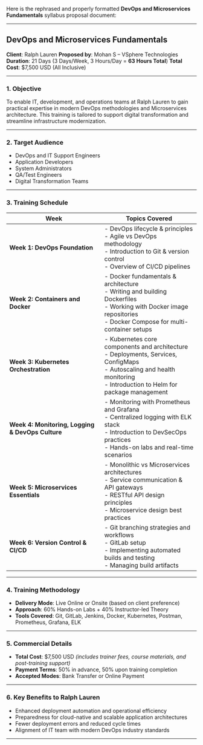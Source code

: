 Here is the rephrased and properly formatted **DevOps and Microservices Fundamentals** syllabus proposal document:

---

## **DevOps and Microservices Fundamentals**

**Client**: Ralph Lauren
**Proposed by**: Mohan S – VSphere Technologies
**Duration**: 21 Days (3 Days/Week, 3 Hours/Day = **63 Hours Total**)
**Total Cost**: \$7,500 USD (All Inclusive)

---

### **1. Objective**

To enable IT, development, and operations teams at Ralph Lauren to gain practical expertise in modern DevOps methodologies and Microservices architecture. This training is tailored to support digital transformation and streamline infrastructure modernization.

---

### **2. Target Audience**

* DevOps and IT Support Engineers
* Application Developers
* System Administrators
* QA/Test Engineers
* Digital Transformation Teams

---

### **3. Training Schedule**

| **Week**                                         | **Topics Covered**                                                                                                                                                                 |
| ------------------------------------------------ | ---------------------------------------------------------------------------------------------------------------------------------------------------------------------------------- |
| **Week 1: DevOps Foundation**                    | - DevOps lifecycle & principles  <br> - Agile vs DevOps methodology <br> - Introduction to Git & version control <br> - Overview of CI/CD pipelines                                |
| **Week 2: Containers and Docker**                | - Docker fundamentals & architecture <br> - Writing and building Dockerfiles <br> - Working with Docker image repositories <br> - Docker Compose for multi-container setups        |
| **Week 3: Kubernetes Orchestration**             | - Kubernetes core components and architecture <br> - Deployments, Services, ConfigMaps <br> - Autoscaling and health monitoring <br> - Introduction to Helm for package management |
| **Week 4: Monitoring, Logging & DevOps Culture** | - Monitoring with Prometheus and Grafana <br> - Centralized logging with ELK stack <br> - Introduction to DevSecOps practices <br> - Hands-on labs and real-time scenarios         |
| **Week 5: Microservices Essentials**             | - Monolithic vs Microservices architectures <br> - Service communication & API gateways <br> - RESTful API design principles <br> - Microservice design best practices             |
| **Week 6: Version Control & CI/CD**              | - Git branching strategies and workflows <br> - GitLab setup <br> - Implementing automated builds and testing <br> - Managing build artifacts                      |

---

### **4. Training Methodology**

* **Delivery Mode**: Live Online or Onsite (based on client preference)
* **Approach**: 60% Hands-on Labs + 40% Instructor-led Theory
* **Tools Covered**: Git, GitLab, Jenkins, Docker, Kubernetes, Postman, Prometheus, Grafana, ELK

---

### **5. Commercial Details**

* **Total Cost**: \$7,500 USD *(includes trainer fees, course materials, and post-training support)*
* **Payment Terms**: 50% in advance, 50% upon training completion
* **Accepted Modes**: Bank Transfer or Online Payment

---

### **6. Key Benefits to Ralph Lauren**

* Enhanced deployment automation and operational efficiency
* Preparedness for cloud-native and scalable application architectures
* Fewer deployment errors and reduced cycle times
* Alignment of IT team with modern DevOps industry standards

---

